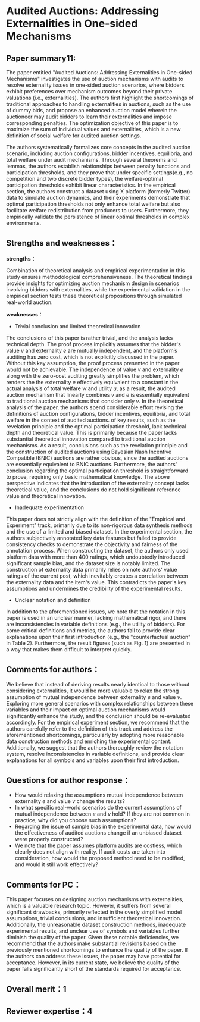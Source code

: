 # **Audited Auctions: Addressing Externalities in One-sided Mechanisms**

## Paper summary11:

The paper entitled "Audited Auctions: Addressing Externalities in One-sided Mechanisms" investigates the use of auction mechanisms with audits to resolve externality issues in one-sided auction scenarios, where bidders exhibit preferences over mechanism outcomes beyond their private valuations (i.e., externalities). The authors first highlight the shortcomings of traditional approaches to handling externalities in auctions, such as the use of dummy bids, and propose an enhanced auction model wherein the auctioneer may audit bidders to learn their externalities and impose corresponding penalties. The optimization objective of this paper is to maximize the sum of individual values and externalities, which is a new definition of social welfare for audited auction settings. 

The authors systematically formalizes core concepts in the audited auction scenario, including auction configurations, bidder incentives, equilibria, and total welfare under audit mechanisms. Through several theorems and lemmas, the authors establish relationships between penalty functions and participation thresholds, and they prove that under specific settings(e.g., no competition and two discrete bidder types), the welfare-optimal participation thresholds exhibit linear characteristics. In the empirical section, the authors construct a dataset using X platform (formerly Twitter) data to simulate auction dynamics, and their experiments demonstrate that optimal participation thresholds not only enhance total welfare but also facilitate welfare redistribution from producers to users. Furthermore, they empirically validate the persistence of linear optimal thresholds in complex environments.

## Strengths and weaknesses：

**strengths**：

Combination of theoretical analysis and empirical experimentation in this study ensures methodological comprehensiveness. The theoretical findings provide insights for optimizing auction mechanism design in scenarios involving bidders with externalities, while the experimental validation in the empirical section tests these theoretical propositions through simulated real-world auction.

**weaknesses**：

- Trivial conclusion and limited theoretical innovation

The conclusions of this paper is rather trivial, and the analysis lacks technical depth. The proof process implicitly assumes that the bidder's value *v* and externality *e* are mutually independent, and the platform’s auditing has zero cost,  which is not explicitly discussed in the paper. Without this key assumption, the proof process presented in the paper would not be achievable. The independence of value *v* and externality *e* along with the zero-cost auditing greatly simplifies the problem, which renders the the externality *e* effectively equivalent to a constant in the actual analysis of total welfare *w* and utility *u*, as a result, the audited auction mechanism that linearly combines *v* and *e* is essentially equivalent to traditional auction mechanisms that consider only *v*. In the theoretical analysis of the paper, the authors spend considerable effort revising the definitions of auction configurations, bidder incentives, equilibria, and total welfare in the context of audited auctions. of key results, such as the revelation principle and the optimal participation threshold, lack technical depth and theoretical value. This is primarily because the paper lacks substantial theoretical innovation compared to traditional auction mechanisms. As a result, conclusions such as the revelation principle and the construction of audited auctions using Bayesian Nash Incentive Compatible (BNIC) auctions are rather obvious, since the audited auctions are essentially equivalent to BNIC auctions. Furthermore, the authors' conclusion regarding the optimal participation threshold is straightforward to prove, requiring only basic mathematical knowledge. The above perspective indicates that the introduction of the externality concept lacks theoretical value, and the conclusions do not hold significant reference value and theoretical innovation. 

- Inadequate experimentation

This paper does not strictly align with the definition of the "Empirical and Experiment" track, primarily due to its non-rigorous data synthesis methods and the use of a limited and biased dataset. In the experimental section, the authors subjectively annotated key data features but failed to provide consistency checks to demonstrate the objectivity and fairness of the annotation process. When constructing the dataset, the authors only used platform data with more than 400 ratings, which undoubtedly introduced significant sample bias, and the dataset size is notably limited. The construction of externality data primarily relies on note authors' value ratings of the current post, which inevitably creates a correlation between the externality data and the item's value. This contradicts the paper's key assumptions and undermines the credibility of the experimental results.

- Unclear notation and definition

In addition to the aforementioned issues, we note that the notation in this paper is used in an unclear manner, lacking mathematical rigor, and there are inconsistencies in variable definitions (e.g., the utility of bidders). For some critical definitions and metrics, the authors fail to provide clear explanations upon their first introduction (e.g., the "counterfactual auction" in Table 2). Furthermore, the result figures (such as Fig. 1) are presented in a way that makes them difficult to interpret quickly.

## Comments for authors：

We believe that instead of deriving results nearly identical to those without considering externalities, it would be more valuable to relax the strong assumption of mutual independence between externality *e* and value *v*. Exploring more general scenarios with complex relationships between these variables and their impact on optimal auction mechanisms would significantly enhance the study, and the conclusion should be re-evaluated accordingly. For the empirical experiment section, we recommend that the authors carefully refer to the definition of this track and address the aforementioned shortcomings, particularly by adopting more reasonable data construction methods and enriching the experimental content. Additionally, we suggest that the authors thoroughly review the notation system, resolve inconsistencies in variable definitions, and provide clear explanations for all symbols and variables upon their first introduction.

## Questions for author response：

-  How would relaxing the assumptions  mutual independence between externality *e* and value *v* change the results?
- In what specific real-world scenarios do the current assumptions of mutual independence between *e* and *v* hold? If they are not common in practice, why did you choose such assumptions?
- Regarding the issue of sample bias in the experimental data, how would the effectiveness of audited auctions change if an unbiased dataset were properly constructed? 
- We note that the paper assumes platform audits are costless, which clearly does not align with reality. If audit costs are taken into consideration, how would the proposed method need to be modified, and would it still work effectively?

## Comments for PC：

This paper focuses on designing auction mechanisms with externalities, which is a valuable research topic. However, it suffers from several significant drawbacks, primarily reflected in the overly simplified model assumptions, trivial conclusions, and insufficient theoretical innovation. Additionally, the unreasonable dataset construction methods, inadequate experimental results, and unclear use of symbols and variables further diminish the quality of the paper. Given these notable deficiencies, we recommend that the authors make substantial revisions based on the previously mentioned shortcomings to enhance the quality of the paper. If the authors can address these issues, the paper may have potential for acceptance. However, in its current state, we believe the quality of the paper falls significantly short of the standards required for acceptance.

## Overall merit：1

## Reviewer expertise：4